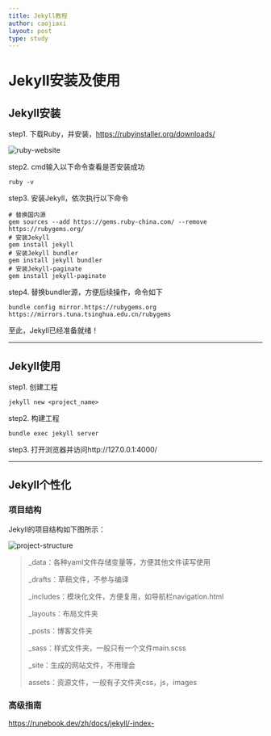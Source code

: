 ```yaml
---
title: Jekyll教程
author: caojiaxi
layout: post
type: study
---
```


# Jekyll安装及使用

## Jekyll安装

step1. 下载Ruby，并安装，https://rubyinstaller.org/downloads/

![ruby-website](https://jiaxi-cao.github.io/assets/images/ruby-website.jpg)

step2. cmd输入以下命令查看是否安装成功

```shell
ruby -v
```

step3. 安装Jekyll，依次执行以下命令

```shell
# 替换国内源
gem sources --add https://gems.ruby-china.com/ --remove https://rubygems.org/
# 安装Jekyll
gem install jekyll
# 安装Jekyll bundler
gem install jekyll bundler
# 安装Jekyll-paginate
gem install jekyll-paginate
```

step4. 替换bundler源，方便后续操作，命令如下

```shell
bundle config mirror.https://rubygems.org https://mirrors.tuna.tsinghua.edu.cn/rubygems
```

至此，Jekyll已经准备就绪！

---

## Jekyll使用

step1. 创建工程

```shell
jekyll new <project_name>
```

step2. 构建工程

```shell
bundle exec jekyll server
```

step3. 打开浏览器并访问http://127.0.0.1:4000/

---

## Jekyll个性化

### 项目结构

Jekyll的项目结构如下图所示：

![project-structure](https://jiaxi-cao.github.io/assets/images/proj-structure.png)

> _data：各种yaml文件存储变量等，方便其他文件读写使用
>
> _drafts：草稿文件，不参与编译
>
> _includes：模块化文件，方便复用，如导航栏navigation.html
>
> _layouts：布局文件夹
>
> _posts：博客文件夹
>
> _sass：样式文件夹，一般只有一个文件main.scss
>
> _site：生成的网站文件，不用理会
>
> assets：资源文件，一般有子文件夹css，js，images

### 高级指南

https://runebook.dev/zh/docs/jekyll/-index-
